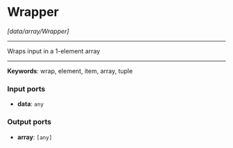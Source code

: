 # Wrapper

_[data/array/Wrapper]_

---

Wraps input in a 1-element array  

---

__Keywords__: wrap, element, item, array, tuple

### Input ports

* __data__: ` any `

### Output ports

* __array__: ` [any] `

